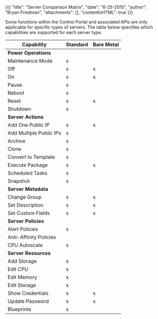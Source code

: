 {{{
  "title": "Server Comparison Matrix",
  "date": "6-25-2015",
  "author": "Bryan Friedman",
  "attachments": [],
  "contentIsHTML": true
}}}

Some functions within the Control Portal and associated APIs are only applicable for specific types of servers. The table below specifies which capabilities are supported for each server type.

<table class="table table--large permission-matrix">
<thead><tr class="section-header">
  <th>Capability</th>
  <th>Standard</th>
  <th>Bare Metal</th>
</tr>
</thead>
<tbody>
<tr class="row-header">
  <td colspan="3"><strong>Power Operations</strong>
  </td>
</tr>
<tr>
  <td>Maintenance Mode</td>
  <td>x</td>
  <td> </td>
</tr>
<tr>
  <td>Off</td>
  <td>x</td>
  <td>x</td>
</tr>
<tr>
  <td>On</td>
  <td>x</td>
  <td>x</td>
</tr>
<tr>
  <td>Pause</td>
  <td>x</td>
  <td> </td>
</tr>
<tr>
  <td>Reboot</td>
  <td>x</td>
  <td> </td>
</tr>
<tr>
  <td>Reset</td>
  <td>x</td>
  <td>x</td>
</tr>
<tr>
  <td>Shutdown</td>
  <td>x</td>
  <td> </td>
</tr>
<tr class="row-header">
  <td colspan="3"><strong>Server Actions</strong>
  </td>
</tr>
<tr>
  <td>Add One Public IP</td>
  <td>x</td>
  <td>x</td>
</tr>
<tr>
  <td>Add Multiple Public IPs</td>
  <td>x</td>
  <td> </td>
</tr>
<tr>
  <td>Archive</td>
  <td>x</td>
  <td> </td>
</tr>
<tr>
  <td>Clone</td>
  <td>x</td>
  <td> </td>
</tr>
<tr>
  <td>Convert to Template</td>
  <td>x</td>
  <td> </td>
</tr>
<tr>
  <td>Execute Package</td>
  <td>x</td>
  <td>x</td>
</tr>
<tr>
  <td>Scheduled Tasks</td>
  <td>x</td>
  <td></td>
</tr>
<tr>
  <td>Snapshot</td>
  <td>x</td>
  <td> </td>
</tr>
<tr class="row-header">
  <td colspan="3"><strong>Server Metadata</strong>
  </td>
</tr>
<tr>
  <td>Change Group</td>
  <td>x</td>
  <td>x</td>
</tr>
<tr>
  <td>Set Description</td>
  <td>x</td>
  <td>x</td>
</tr>
<tr>
  <td>Set Custom Fields</td>
  <td>x</td>
  <td>x</td>
</tr>
<tr class="row-header">
  <td colspan="3"><strong>Server Policies</strong>
  </td>
</tr>
<tr>
  <td>Alert Policies</td>
  <td>x</td>
  <td> </td>
</tr>
<tr>
  <td>Anti-Affinity Policies</td>
  <td> </td>
  <td> </td>
</tr>
<tr>
  <td>CPU Autoscale</td>
  <td>x</td>
  <td> </td>
</tr>
<tr class="row-header">
  <td colspan="3"><strong>Server Resources</strong>
  </td>
</tr>
<tr>
  <td>Add Storage</td>
  <td>x</td>
  <td> </td>
</tr>
<tr>
  <td>Edit CPU</td>
  <td>x</td>
  <td> </td>
</tr>
<tr>
  <td>Edit Memory</td>
  <td>x</td>
  <td> </td>
</tr>
<tr>
  <td>Edit Storage</td>
  <td>x</td>
  <td> </td>
</tr>
<tr>
  <td>Show Credentials</td>
  <td>x</td>
  <td>x</td>
</tr>
<tr>
  <td>Update Password</td>
  <td>x</td>
  <td>x</td>
</tr>
<tr>
<td>Blueprints</td>
<td>x</td>
<td> </td>
</tr>

</table>

